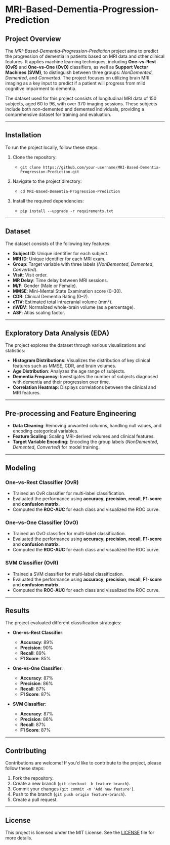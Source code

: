 # MRI-Based-Dementia-Progression-Prediction

## Project Overview
The *MRI-Based-Dementia-Progression-Prediction* project aims to predict the progression of dementia in patients based on MRI data and other clinical features. It applies machine learning techniques, including **One-vs-Rest (OvR)** and **One-vs-One (OvO)** classifiers, as well as **Support Vector Machines (SVM)**, to distinguish between three groups: *NonDemented*, *Demented*, and *Converted*. The project focuses on utilizing brain MRI imaging as a key input to predict if a patient will progress from mild cognitive impairment to dementia.

The dataset used for this project consists of longitudinal MRI data of 150 subjects, aged 60 to 96, with over 370 imaging sessions. These subjects include both non-demented and demented individuals, providing a comprehensive dataset for training and evaluation.

---

## Installation
To run the project locally, follow these steps:

1. Clone the repository:
   - `git clone https://github.com/your-username/MRI-Based-Dementia-Progression-Prediction.git`

2. Navigate to the project directory:
   - `cd MRI-Based-Dementia-Progression-Prediction`

3. Install the required dependencies:
   - `pip install --upgrade -r requirements.txt`

---

## Dataset
The dataset consists of the following key features:

- **Subject ID**: Unique identifier for each subject.
- **MRI ID**: Unique identifier for each MRI exam.
- **Group**: Target variable with three labels (*NonDemented*, *Demented*, *Converted*).
- **Visit**: Visit order.
- **MR Delay**: Time delay between MRI sessions.
- **M/F**: Gender (Male or Female).
- **MMSE**: Mini-Mental State Examination score (0–30).
- **CDR**: Clinical Dementia Rating (0–2).
- **eTIV**: Estimated total intracranial volume (mm³).
- **nWBV**: Normalized whole-brain volume (as a percentage).
- **ASF**: Atlas scaling factor.

---

## Exploratory Data Analysis (EDA)
The project explores the dataset through various visualizations and statistics:

- **Histogram Distributions**: Visualizes the distribution of key clinical features such as MMSE, CDR, and brain volumes.
- **Age Distribution**: Analyzes the age range of subjects.
- **Dementia Frequency**: Investigates the number of subjects diagnosed with dementia and their progression over time.
- **Correlation Heatmap**: Displays correlations between the clinical and MRI features.

---

## Pre-processing and Feature Engineering
- **Data Cleaning**: Removing unwanted columns, handling null values, and encoding categorical variables.
- **Feature Scaling**: Scaling MRI-derived volumes and clinical features.
- **Target Variable Encoding**: Encoding the group labels (*NonDemented*, *Demented*, *Converted*) for model training.

---

## Modeling

### **One-vs-Rest Classifier (OvR)**

- Trained an OvR classifier for multi-label classification.
- Evaluated the performance using **accuracy**, **precision**, **recall**, **F1-score** and **confusion matrix**.
- Computed the **ROC-AUC** for each class and visualized the ROC curve.

### **One-vs-One Classifier (OvO)**

- Trained an OvO classifier for multi-label classification.
- Evaluated the performance using **accuracy**, **precision**, **recall**, **F1-score** and **confusion matrix**.
- Computed the **ROC-AUC** for each class and visualized the ROC curve.

### **SVM Classifier (OvR)**

- Trained a SVM classifier for multi-label classification.
- Evaluated the performance using **accuracy**, **precision**, **recall**, **F1-score** and **confusion matrix**.
- Computed the **ROC-AUC** for each class and visualized the ROC curve.

---

## **Results**
The project evaluated different classification strategies:

- **One-vs-Rest Classifier**:
  - **Accuracy**: 89%
  - **Precision**: 90%
  - **Recall**: 89%
  - **F1 Score**: 85%
  
- **One-vs-One Classifier**:
  - **Accuracy**: 87%
  - **Precision**: 86%
  - **Recall**: 87%
  - **F1 Score**: 87%

- **SVM Classifier**:
  - **Accuracy**: 87%
  - **Precision**: 86%
  - **Recall**: 87%
  - **F1 Score**: 87%
  
---

## Contributing
Contributions are welcome! If you'd like to contribute to the project, please follow these steps:

1. Fork the repository.
2. Create a new branch (`git checkout -b feature-branch`).
3. Commit your changes (`git commit -m 'Add new feature'`).
4. Push to the branch (`git push origin feature-branch`).
5. Create a pull request.

---

## License
This project is licensed under the MIT License. See the [LICENSE](LICENSE) file for more details.

